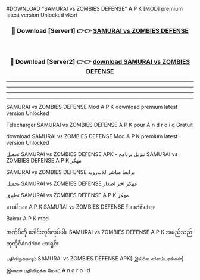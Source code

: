 #DOWNLOAD "SAMURAI vs ZOMBIES DEFENSE" A P K [MOD] premium latest version Unlocked vksrt 



<div align="center">

<h3>🔴 Download [Server1] 👉👉 <a href="https://apkdownload12.web.app/?title=SAMURAI vs ZOMBIES DEFENSE">SAMURAI vs ZOMBIES DEFENSE </a></h3><br>

<h3>🔴 Download [Server2] 👉👉 <a href="https://apkdownload12.web.app/?title=SAMURAI vs ZOMBIES DEFENSE">download SAMURAI vs ZOMBIES DEFENSE </a></h3>
</div>


----------------------------------------------------------

----------------------------------------------------------

----------------------------------------------------------

----------------------------------------------------------


SAMURAI vs ZOMBIES DEFENSE Mod A P K download premium latest version Unlocked

Télécharger  SAMURAI vs ZOMBIES DEFENSE A P K pour A n d r o i d Gratuit

download SAMURAI vs ZOMBIES DEFENSE Mod A P K premium latest version Unlocked

تحميل SAMURAI vs ZOMBIES DEFENSE APK - تنزيل برنامج SAMURAI vs ZOMBIES DEFENSE A P K مهكر

SAMURAI vs ZOMBIES DEFENSE برابط مباشر للاندرويد

تحميل SAMURAI vs ZOMBIES DEFENSE مهكر اخر اصدار

تطبيق SAMURAI vs ZOMBIES DEFENSE A P K مهكر

ดาวน์โหลด A P K SAMURAI vs ZOMBIES DEFENSE รับเวอร์ชันล่าสุด

Baixar A P K mod

အက်ပ်ကို ဒေါင်းလုဒ်လုပ်ပါ။ SAMURAI vs ZOMBIES DEFENSE A P K အမည်သည်ကူကိုင်Andriod ဗားရှင်း

பதிவிறக்கவும் SAMURAI vs ZOMBIES DEFENSE APK[ இல்லை விளம்பரங்கள்] 
 
இலவச பதிவிறக்க மோட் A n d r o i d



